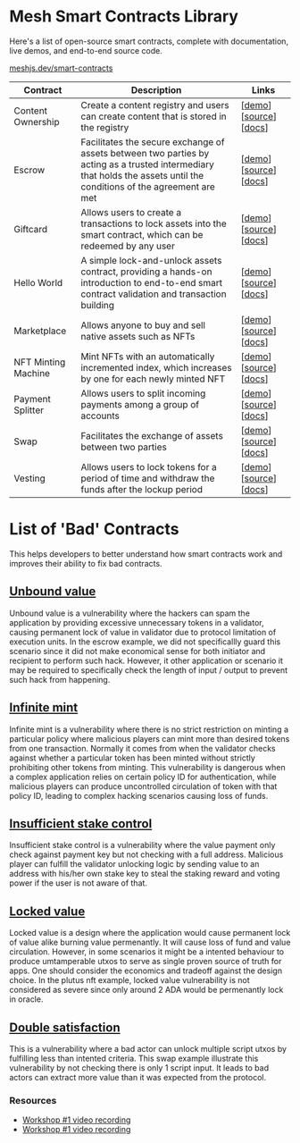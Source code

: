 # Mesh Smart Contracts Library

Here's a list of open-source smart contracts, complete with documentation, live demos, and end-to-end source code.

[meshjs.dev/smart-contracts](https://meshjs.dev/smart-contracts)

| Contract | Description | Links |
| --- | --- | --- |
| Content Ownership | Create a content registry and users can create content that is stored in the registry | [[demo](https://meshjs.dev/smart-contracts/content-ownership)] [[source](https://github.com/MeshJS/mesh/tree/main/packages/mesh-contract/src/content-ownership)] [[docs](https://docs.meshjs.dev/contracts/classes/MeshContentOwnershipContract)] |
| Escrow | Facilitates the secure exchange of assets between two parties by acting as a trusted intermediary that holds the assets until the conditions of the agreement are met | [[demo](https://meshjs.dev/smart-contracts/escrow)] [[source](https://github.com/MeshJS/mesh/tree/main/packages/mesh-contract/src/escrow)] [[docs](https://docs.meshjs.dev/contracts/classes/MeshEscrowContract)] |
| Giftcard | Allows users to create a transactions to lock assets into the smart contract, which can be redeemed by any user | [[demo](https://meshjs.dev/smart-contracts/giftcard)] [[source](https://github.com/MeshJS/mesh/tree/main/packages/mesh-contract/src/giftcard)] [[docs](https://docs.meshjs.dev/contracts/classes/MeshGiftcardContract)] |
| Hello World | A simple lock-and-unlock assets contract, providing a hands-on introduction to end-to-end smart contract validation and transaction building | [[demo](https://meshjs.dev/smart-contracts/hello-world)] [[source](https://github.com/MeshJS/mesh/tree/main/packages/mesh-contract/src/hello-world)] [[docs](https://docs.meshjs.dev/contracts/classes/MeshHelloWorldContract)] |
| Marketplace | Allows anyone to buy and sell native assets such as NFTs | [[demo](https://meshjs.dev/smart-contracts/marketplace)] [[source](https://github.com/MeshJS/mesh/tree/main/packages/mesh-contract/src/marketplace)] [[docs](https://docs.meshjs.dev/contracts/classes/MeshMarketplaceContract)] |
| NFT Minting Machine | Mint NFTs with an automatically incremented index, which increases by one for each newly minted NFT | [[demo](https://meshjs.dev/smart-contracts/plutus-nft)] [[source](https://github.com/MeshJS/mesh/tree/main/packages/mesh-contract/src/plutus-nft)] [[docs](https://docs.meshjs.dev/contracts/classes/MeshPlutusNFTContract)] |
| Payment Splitter | Allows users to split incoming payments among a group of accounts | [[demo](https://meshjs.dev/smart-contracts/payment-splitter)] [[source](https://github.com/MeshJS/mesh/tree/main/packages/mesh-contract/src/payment-splitter)] [[docs](https://docs.meshjs.dev/contracts/classes/MeshPaymentSplitterContract)] |
| Swap | Facilitates the exchange of assets between two parties | [[demo](https://meshjs.dev/smart-contracts/swap)] [[source](https://github.com/MeshJS/mesh/tree/main/packages/mesh-contract/src/swap)] [[docs](https://docs.meshjs.dev/contracts/classes/MeshSwapContract)] |
| Vesting | Allows users to lock tokens for a period of time and withdraw the funds after the lockup period | [[demo](https://meshjs.dev/smart-contracts/vesting)] [[source](https://github.com/MeshJS/mesh/tree/main/packages/mesh-contract/src/vesting)] [[docs](https://docs.meshjs.dev/contracts/classes/MeshVestingContract)] |

# List of 'Bad' Contracts 

This helps developers to better understand how smart contracts work and improves their ability to fix bad contracts. 

## [Unbound value](https://github.com/MeshJS/mesh/tree/main/packages/mesh-contract/src/escrow/unbound-value)

Unbound value is a vulnerability where the hackers can spam the application by providing excessive unnecessary tokens in a validator, causing permanent lock of value in validator due to protocol limitation of execution units. In the escrow example, we did not specificallly guard this scenario since it did not make economical sense for both initiator and recipient to perform such hack. However, it other application or scenario it may be required to specifically check the length of input / output to prevent such hack from happening.

## [Infinite mint](https://github.com/MeshJS/mesh/tree/main/packages/mesh-contract/src/giftcard/infinite-mint)

Infinite mint is a vulnerability where there is no strict restriction on minting a particular policy where malicious players can mint more than desired tokens from one transaction. Normally it comes from when the validator checks against whether a particular token has been minted without strictly prohibiting other tokens from minting. This vulnerability is dangerous when a complex application relies on certain policy ID for authentication, while malicious players can produce uncontrolled circulation of token with that policy ID, leading to complex hacking scenarios causing loss of funds.

## [Insufficient stake control](https://github.com/MeshJS/mesh/tree/main/packages/mesh-contract/src/marketplace/insufficient-stake-control)

Insufficient stake control is a vulnerability where the value payment only check against payment key but not checking with a full address. Malicious player can fulfill the validator unlocking logic by sending value to an address with his/her own stake key to steal the staking reward and voting power if the user is not aware of that.

## [Locked value](https://github.com/MeshJS/mesh/tree/main/packages/mesh-contract/src/plutus-nft/locked-value)

Locked value is a design where the application would cause permanent lock of value alike burning value permenantly. It will cause loss of fund and value circulation. However, in some scenarios it might be a intented behaviour to produce umtamperable utxos to serve as single proven source of truth for apps. One should consider the economics and tradeoff against the design choice. In the plutus nft example, locked value vulnerability is not considered as severe since only around 2 ADA would be permenantly lock in oracle.

## [Double satisfaction](https://github.com/MeshJS/mesh/tree/main/packages/mesh-contract/src/swap/double-satisfaction)

This is a vulnerability where a bad actor can unlock multiple script utxos by fulfilling less than intented criteria. This swap example illustrate this vulnerability by not checking there is only 1 script input. It leads to bad actors can extract more value than it was expected from the protocol.

### Resources

- [Workshop #1 video recording](https://www.youtube.com/watch?v=JgIhzix7rMo)
- [Workshop #1 video recording](https://www.youtube.com/watch?v=IQoN6yL3z1A)
